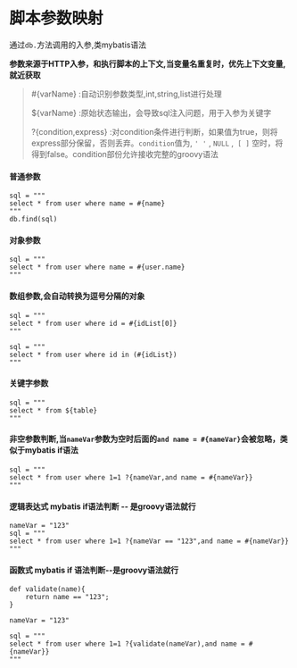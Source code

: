 # 脚本参数映射



通过`db.`方法调用的入参,类mybatis语法

**参数来源于HTTP入参，和执行脚本的上下文,当变量名重复时，优先上下文变量,就近获取**

> \#{varName} :自动识别参数类型,int,string,list进行处理
>
> ${varName} :原始状态输出，会导致sql注入问题，用于入参为关键字
>
> ?{condition,express} :对condition条件进行判断，如果值为true，则将express部分保留，否则丢弃。`condition`值为, `' '` , `NULL` ,` [ ]` 空时，将得到false。condition部份允许接收完整的groovy语法

#### 普通参数

```
sql = """
select * from user where name = #{name}
"""
db.find(sql)
```

#### 对象参数

```
sql = """
select * from user where name = #{user.name}
"""
```

#### 数组参数,会自动转换为逗号分隔的对象

```
sql = """
select * from user where id = #{idList[0]}
"""
```

```
sql = """
select * from user where id in (#{idList})
"""
```

#### 关键字参数

```
sql = """
select * from ${table}
"""
```

#### 非空参数判断,当`nameVar`参数为空时后面的`and name = #{nameVar}`会被忽略，类似于mybatis if语法

```
sql = """
select * from user where 1=1 ?{nameVar,and name = #{nameVar}}
"""
```

#### 逻辑表达式 mybatis if语法判断 -- 是groovy语法就行

```
nameVar = "123"
sql = """
select * from user where 1=1 ?{nameVar == "123",and name = #{nameVar}}
"""
```

#### 函数式 mybatis if 语法判断--是groovy语法就行

```
def validate(name){
    return name == "123";
}

nameVar = "123"

sql = """
select * from user where 1=1 ?{validate(nameVar),and name = #{nameVar}}
"""
```
